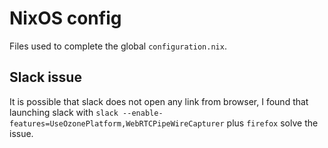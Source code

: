 # NixOS config

Files used to complete the global `configuration.nix`.

## Slack issue

It is possible that slack does not open any link from browser, I found that launching slack with `slack --enable-features=UseOzonePlatform,WebRTCPipeWireCapturer` plus `firefox` solve the issue.  
